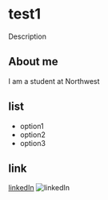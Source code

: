 # test1
Description


## About me
I am a student at Northwest

## list
- option1
- option2
- option3

## link
[linkedIn](https://www.linkedin.com/in/elijah-williams-938b08161/)
![linkedIn]()
##
